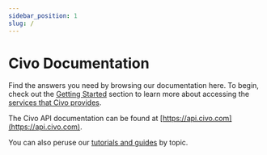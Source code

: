```yaml
---
sidebar_position: 1
slug: /
---
```


# Civo Documentation

Find the answers you need by browsing our documentation here. To begin, check out the [Getting Started](./overview/introduction-getting-started.md) section to learn more about accessing the [services that Civo provides](./overview/introduction-getting-started.md).

The Civo API documentation can be found at [https://api.civo.com](https://api.civo.com).

You can also peruse our [tutorials and guides](https://www.civo.com/learn) by topic.
